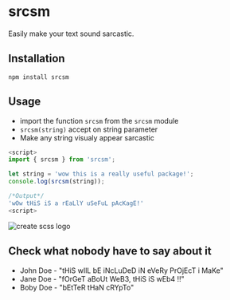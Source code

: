 # srcsm

Easily make your text sound sarcastic.

## Installation

```shell
npm install srcsm
```

## Usage
- import the function `srcsm` from the `srcsm` module
- `srcsm(string)` accept on string parameter
- Make any string visualy appear sarcastic

```js
<script>
import { srcsm } from 'srcsm';

let string = 'wow this is a really useful package!';
console.log(srcsm(string));

/*Output*/
'wOw tHiS iS a rEaLlY uSeFuL pAcKagE!'
<script>
```

![create scss logo](https://res.cloudinary.com/mdaraize/image/upload/v1643315375/srcsm/srcsm_code.png)

## Check what nobody have to say about it

- John Doe  - "tHiS wIlL bE iNcLuDeD iN eVeRy PrOjEcT i MaKe"
- Jane Doe - "fOrGeT aBoUt WeB3, tHiS iS wEb4 !!"
- Boby Doe - "bEtTeR tHaN cRYpTo"
